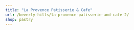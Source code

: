 ```yaml
---
title: "La Provence Patisserie & Cafe"
url: /beverly-hills/la-provence-patisserie-and-cafe-2/
shop: pastry
---
```


